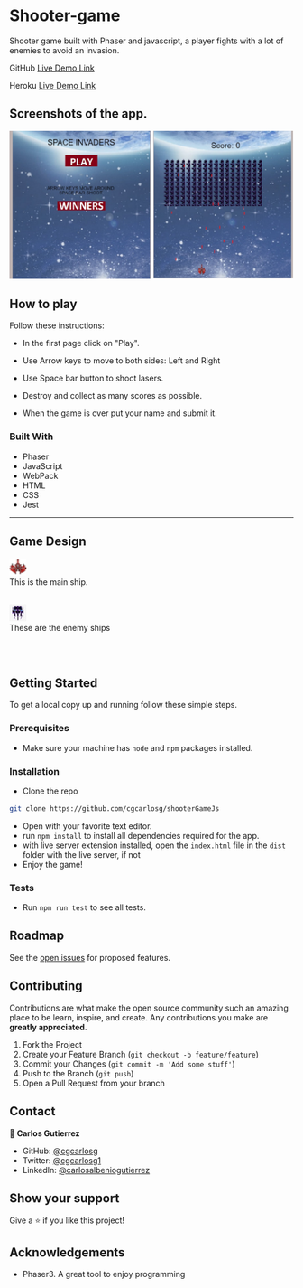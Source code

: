# Shooter-game

Shooter game built with Phaser and javascript, a player fights with a lot of enemies to avoid an invasion.


GitHub [Live Demo Link](https://rawcdn.githack.com/cgcarlosg/shooterGameJs/91f27023ff9642fd933842e50f3a1dd0d4ffc247/dist/index.html)

Heroku [Live Demo Link]()

## Screenshots of the app.

![image](./assets/images/screenshots.jpg)


## How to play

Follow these instructions:

- In the first page click on "Play".

- Use Arrow keys to move to both sides: Left and Right

- Use Space bar button to shoot lasers.

- Destroy and collect as many scores as possible.

- When the game is over put your name and submit it.

### Built With

* Phaser
* JavaScript
* WebPack
* HTML
* CSS
* Jest

<hr>

## Game Design

<img src="./assets/images/player.png" alt="Logo" width="30" height="30"> <br>
This is the main ship.
<br>
<br>

<img src="./assets/images/enemybig.png" alt="Logo" width="30" height="30"> <br>
These are the enemy ships

<br>
<br>


<!-- GETTING STARTED -->
## Getting Started

To get a local copy up and running follow these simple steps.

### Prerequisites

- Make sure your machine has `node` and `npm` packages installed.

### Installation
 
- Clone the repo
```sh
git clone https://github.com/cgcarlosg/shooterGameJs
```
- Open with your favorite text editor.
- run `npm install` to install all dependencies required for the app.
- with live server extension installed, open the `index.html` file in the `dist` folder with the live server, if not 
- Enjoy the game!


### Tests
- Run `npm run test` to see all tests.

## Roadmap

See the [open issues](https://github.com/cgcarlosg/shooterGameJs/issues) for proposed features.

## Contributing

Contributions are what make the open source community such an amazing place to be learn, inspire, and create. Any contributions you make are **greatly appreciated**.

1. Fork the Project
2. Create your Feature Branch (`git checkout -b feature/feature`)
3. Commit your Changes (`git commit -m 'Add some stuff'`)
4. Push to the Branch (`git push`)
5. Open a Pull Request from your branch


## Contact

👤 **Carlos Gutierrez**

- GitHub:  [@cgcarlosg](https://github.com/cgcarlosg)
- Twitter: [@cgcarlosg1](https://twitter.com/cgcarlosg1)
- LinkedIn: [@carlosalbeniogutierrez](www.linkedin.com/in/carlosalbeniogutierrez)


## Show your support

Give a ⭐️ if you like this project!

## Acknowledgements
- Phaser3. A great tool to enjoy programming
